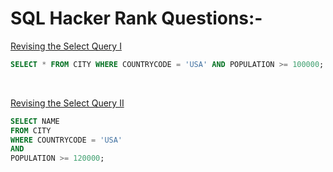 # SQL Hacker Rank Questions:-

[Revising the Select Query I](https://www.hackerrank.com/challenges/revising-the-select-query/problem)
```sql
SELECT * FROM CITY WHERE COUNTRYCODE = 'USA' AND POPULATION >= 100000;
```

<br /> 


[Revising the Select Query II](https://www.hackerrank.com/challenges/revising-the-select-query-2/problem)
```sql
SELECT NAME 
FROM CITY 
WHERE COUNTRYCODE = 'USA' 
AND 
POPULATION >= 120000;
```
